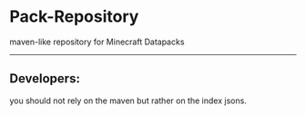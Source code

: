 # Pack-Repository

maven-like repository for Minecraft Datapacks

---
## Developers:
you should not rely on the maven but rather on the index jsons.
